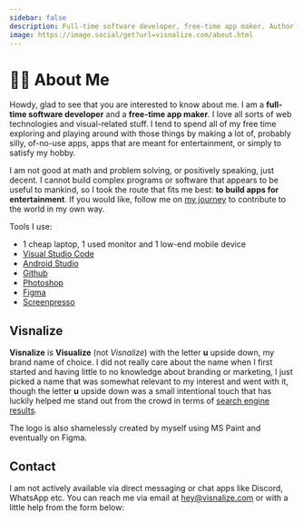 ```yaml
---
sidebar: false
description: Full-time software developer, free-time app maker. Author of Win7 Simu and Brick 1100. On a mission to relive the good old days.
image: https://image.social/get?url=visnalize.com/about.html
---
```


# 🙋‍♂️ About Me

Howdy, glad to see that you are interested to know about me. I am a **full-time software developer** and a **free-time app maker**. I love all sorts of web technologies and visual-related stuff. I tend to spend all of my free time exploring and playing around with those things by making a lot of, probably silly, of-no-use apps, apps that are meant for entertainment, or simply to satisfy my hobby.

I am not good at math and problem solving, or positively speaking, just decent. I cannot build complex programs or software that appears to be useful to mankind, so I took the route that fits me best: **to build apps for entertainment**. If you would like, follow me on [my journey](/blog/) to contribute to the world in my own way.

Tools I use:

* 1 cheap laptop, 1 used monitor and 1 low-end mobile device
* [Visual Studio Code](https://code.visualstudio.com/)
* [Android Studio](https://developer.android.com/studio)
* [Github](https://github.com/)
* [Photoshop](https://www.adobe.com/sea/products/photoshop.html)
* [Figma](https://www.figma.com/)
* [Screenpresso](https://www.screenpresso.com/)

## Visnalize

**Visnalize** is **Visualize** (not *Visnalize*) with the letter **u** upside down, my brand name of choice. I did not really care about the name when I first started and having little to no knowledge about branding or marketing, I just picked a name that was somewhat relevant to my interest and went with it, though the letter **u** upside down was a small intentional touch that has luckily helped me stand out from the crowd in terms of [search engine results](https://www.google.com/search?q=visnalize).

The logo is also shamelessly created by myself using MS Paint and eventually on Figma.

## Contact

I am not actively available via direct messaging or chat apps like Discord, WhatsApp etc. You can reach me via email at [hey@visnalize.com](mailto:hey@visnalize.com) or with a little help from the form below:

<email-sender />
